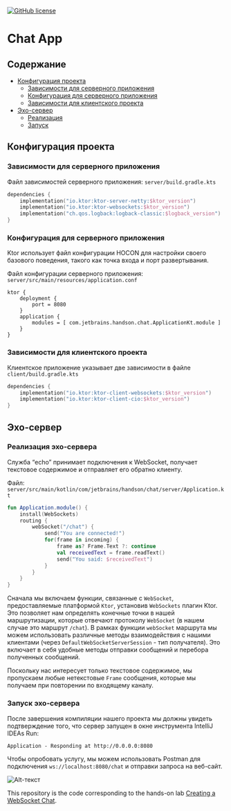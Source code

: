 [![GitHub license](https://img.shields.io/badge/license-Apache%20License%202.0-blue.svg?style=flat)](https://www.apache.org/licenses/LICENSE-2.0)


# Chat App

## Содержание

  * [Конфигурация проекта](#конфигурация-проекта)
    * [Зависимости для серверного приложения](#зависимости-для-серверного-приложения)
    * [Конфигурация для серверного приложения](#конфигурация-для-серверного-приложения)
    * [Зависимости для клиентского проекта](#зависимости-для-клиентского-проекта)
  * [Эхо-сервер](#эхо-сервер)
    * [Реализация](#реализация-эхо-сервера)
    * [Запуск](#запуск-эхо-сервера)    

## Конфигурация проекта

### Зависимости для серверного приложения

Файл зависимостей серверного приложения: ```server/build.gradle.kts```

```kotlin
dependencies {
    implementation("io.ktor:ktor-server-netty:$ktor_version")
    implementation("io.ktor:ktor-websockets:$ktor_version")
    implementation("ch.qos.logback:logback-classic:$logback_version")
}
```

### Конфигурация для серверного приложения

Ktor использует файл конфигурации HOCON для настройки своего базового поведения, такого как точка входа и порт развертывания.

Файл конфигурации серверного приложения: ```server/src/main/resources/application.conf```

```koltin
ktor {
    deployment {
        port = 8080
    }
    application {
        modules = [ com.jetbrains.handson.chat.ApplicationKt.module ]
    }
}
```

### Зависимости для клиентского проекта

Клиентское приложение указывает две зависимости в файле ```client/build.gradle.kts```

```kotlin
dependencies {
    implementation("io.ktor:ktor-client-websockets:$ktor_version")
    implementation("io.ktor:ktor-client-cio:$ktor_version")
}
```

## Эхо-сервер

### Реализация эхо-сервера
Служба “echo” принимает подключения к WebSocket, получает текстовое содержимое и отправляет его обратно клиенту.

Файл: ```server/src/main/kotlin/com/jetbrains/handson/chat/server/Application.kt```

```kotlin
fun Application.module() {
    install(WebSockets)
    routing {
        webSocket("/chat") {
            send("You are connected!")
            for(frame in incoming) {
                frame as? Frame.Text ?: continue
                val receivedText = frame.readText()
                send("You said: $receivedText")
            }
        }
    }
}
```
Сначала мы включаем функции, связанные с ```WebSocket```, предоставляемые платформой ```Ktor```, установив ```WebSockets``` плагин Ktor. Это позволяет нам определять конечные точки в нашей маршрутизации, которые отвечают протоколу ```WebSocket``` (в нашем случае это маршрут ```/chat```). В рамках функции ```webSocket``` маршрута мы можем использовать различные методы взаимодействия с нашими клиентами (через ```DefaultWebSocketServerSession``` - тип получателя). Это включает в себя удобные методы отправки сообщений и перебора полученных сообщений.

Поскольку нас интересует только текстовое содержимое, мы пропускаем любые нетекстовые ```Frame``` сообщения, которые мы получаем при повторении по входящему каналу.

### Запуск эхо-сервера

После завершения компиляции нашего проекта мы должны увидеть подтверждение того, что сервер запущен в окне инструмента IntelliJ IDEAs Run:

```Application - Responding at http://0.0.0.0:8080```

Чтобы опробовать услугу, мы можем использовать Postman для подключения ```ws://localhost:8080/chat``` и отправки запроса на веб-сайт.

![Alt-текст](https://github.com/aberdar/ktor-websockets-chat/blob/main/image/postman-connect.png)


This repository is the code corresponding to the hands-on lab [Creating a WebSocket Chat](https://ktor.io/docs/creating-web-socket-chat.html). 
